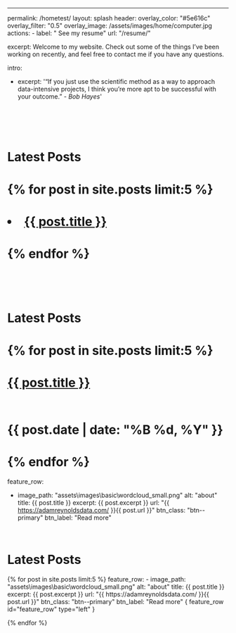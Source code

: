 ---
permalink: /hometest/
layout: splash
header:
  overlay_color: "#5e616c"
  overlay_filter: "0.5"
  overlay_image: /assets/images/home/computer.jpg
  actions:
    - label: "<i class='fas fa-file'></i>  See my resume"
      url: "/resume/"

excerpt: 
  Welcome to my website. Check out some of the things I’ve been working on recently, and feel free to contact me if you have any questions.<br>

intro:  
  - excerpt: '“If you just use the scientific method as a way to approach data-intensive projects, I think you’re more apt to be successful with your outcome.” *-* *Bob Hayes*'



# <br>
# <h1>Latest Posts</h1>
# {% for post in site.posts limit:5 %}
# <li><a href="{{ https://adamreynoldsdata.com/ }}{{ post.url }}">{{ post.title }}</a></li>  
# {% endfor %}

# <br>
# <h1>Latest Posts</h1>
# {% for post in site.posts limit:5 %}
# <a href="{{ https://adamreynoldsdata.com/ }}{{ post.url }}">{{ post.title }}</a> 
# <br>{{ post.date | date: "%B %d, %Y" }}
# {% endfor %}

feature_row:
  - image_path: "assets\images\basic\wordcloud_small.png"
    alt: "about"
    title: {{ post.title }}
    excerpt: {{ post.excerpt }}
    url: "{{ https://adamreynoldsdata.com/ }}{{ post.url }}"
    btn_class: "btn--primary"
    btn_label: "Read more"


<br>
<h1>Latest Posts</h1>
{% for post in site.posts limit:5 %}
  feature_row:
  - image_path: "assets\images\basic\wordcloud_small.png"
    alt: "about"
    title: {{ post.title }}
    excerpt: {{ post.excerpt }}
    url: "{{ https://adamreynoldsdata.com/ }}{{ post.url }}"
    btn_class: "btn--primary"
    btn_label: "Read more"
  { feature_row id="feature_row" type="left" }

{% endfor %}
